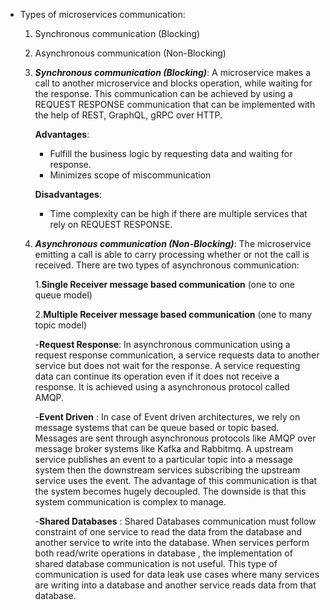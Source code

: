 - Types of microservices communication:
	1. Synchronous communication (Blocking)
	2. Asynchronous communication (Non-Blocking)
  

  1. ***Synchronous communication (Blocking)***:
      A microservice makes a call to another microservice and blocks operation, while waiting for the response. This communication can be achieved by using a REQUEST RESPONSE communication that can be implemented with the help of REST, GraphQL, gRPC over HTTP.
	 
      **Advantages**:
      - Fulfill the business logic by requesting data and waiting for response.
      - Minimizes scope of miscommunication
	 
      **Disadvantages**:
      - Time complexity can be high if there are multiple services that rely on REQUEST RESPONSE.

  2. ***Asynchronous communication (Non-Blocking)***:
  The microservice emitting a call is able to carry processing whether or not the call is received.
  There are two types of  asynchronous communication:

       1.**Single Receiver message based communication** (one to one queue model)

       2.**Multiple Receiver message based communication** (one to many topic model)
	 
     -**Request Response**: 
       In asynchronous communication using a request response communication, a service requests data to another service but does not wait for the response. A service requesting data can continue its operation even if it does not receive a response. It is achieved using a asynchronous protocol called AMQP.
	 
     -**Event Driven** : 
       In case of Event driven architectures, we rely on message systems that can be queue based or topic based. Messages are sent through asynchronous protocols like AMQP over message broker systems like Kafka and Rabbitmq.
       A upstream service publishes an event to a particular topic into a message system then the downstream services subscribing the upstream service uses the event. The advantage of this communication is that the system becomes hugely decoupled. The downside is that this system communication is complex to manage.

     -**Shared Databases** : 
       Shared Databases communication must follow constraint of one service to read the data from the database and another service to write into the database. When services perform both read/write operations in database , the implementation of shared database communication is not useful. This type of communication is used for data leak use cases where many services are writing into a database and another service reads data from that database. 
